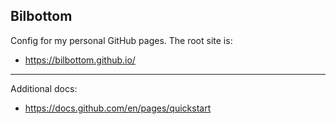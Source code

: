 ## Bilbottom

Config for my personal GitHub pages. The root site is:

- https://bilbottom.github.io/

---

Additional docs:

- https://docs.github.com/en/pages/quickstart
